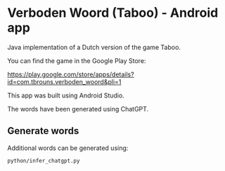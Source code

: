 # Verboden Woord (Taboo) - Android app

Java implementation of a Dutch version of the game Taboo.

You can find the game in the Google Play Store:

https://play.google.com/store/apps/details?id=com.tbrouns.verboden_woord&pli=1

This app was built using Android Studio. 

The words have been generated using ChatGPT.

## Generate words

Additional words can be generated using:

    python/infer_chatgpt.py
